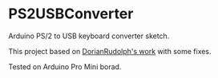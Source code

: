# PS2USBConverter
Arduino PS/2 to USB keyboard converter sketch.

This project based on [DorianRudolph's work](https://gist.github.com/DorianRudolph/ca283dfdfd185bc812b7) with some fixes.

Tested on Arduino Pro Mini borad.
